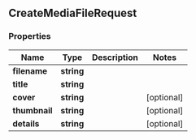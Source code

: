 ## CreateMediaFileRequest

### Properties
Name | Type | Description | Notes
------------ | ------------- | ------------- | -------------
**filename** | **string** |  | 
**title** | **string** |  | 
**cover** | **string** |  | [optional] 
**thumbnail** | **string** |  | [optional] 
**details** | **string** |  | [optional] 


